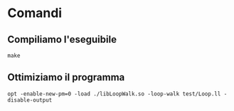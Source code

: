 # Comandi

## Compiliamo l'eseguibile

    make

## Ottimiziamo il programma

    opt -enable-new-pm=0 -load ./libLoopWalk.so -loop-walk test/Loop.ll -disable-output

    
